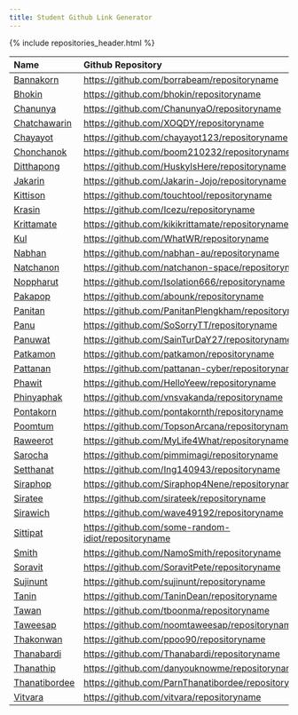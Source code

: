 ```yaml
---
title: Student Github Link Generator
---
```

{% include repositories_header.html %}
    

| Name        | Github Repository      |
|:------------|:-----------------------|
| [Bannakorn](https://github.com/borrabeam/) | <https://github.com/borrabeam/repositoryname> |
| [Bhokin](https://github.com/bhokin/) | <https://github.com/bhokin/repositoryname> |
| [Chanunya](https://github.com/ChanunyaO/) | <https://github.com/ChanunyaO/repositoryname> |
| [Chatchawarin](https://github.com/XOQDY/) | <https://github.com/XOQDY/repositoryname> |
| [Chayayot](https://github.com/chayayot123/) | <https://github.com/chayayot123/repositoryname> |
| [Chonchanok](https://github.com/boom210232/) | <https://github.com/boom210232/repositoryname> |
| [Ditthapong](https://github.com/HuskyIsHere/) | <https://github.com/HuskyIsHere/repositoryname> |
| [Jakarin](https://github.com/Jakarin-Jojo/) | <https://github.com/Jakarin-Jojo/repositoryname> |
| [Kittison](https://github.com/touchtool/) | <https://github.com/touchtool/repositoryname> |
| [Krasin](https://github.com/Icezu/) | <https://github.com/Icezu/repositoryname> |
| [Krittamate](https://github.com/kikikrittamate/) | <https://github.com/kikikrittamate/repositoryname> |
| [Kul](https://github.com/WhatWR/) | <https://github.com/WhatWR/repositoryname> |
| [Nabhan](https://github.com/nabhan-au/) | <https://github.com/nabhan-au/repositoryname> |
| [Natchanon](https://github.com/natchanon-space/) | <https://github.com/natchanon-space/repositoryname> |
| [Noppharut](https://github.com/Isolation666/) | <https://github.com/Isolation666/repositoryname> |
| [Pakapop](https://github.com/abounk/) | <https://github.com/abounk/repositoryname> |
| [Panitan](https://github.com/PanitanPlengkham/) | <https://github.com/PanitanPlengkham/repositoryname> |
| [Panu](https://github.com/SoSorryTT/) | <https://github.com/SoSorryTT/repositoryname> |
| [Panuwat](https://github.com/SainTurDaY27/) | <https://github.com/SainTurDaY27/repositoryname> |
| [Patkamon](https://github.com/patkamon/) | <https://github.com/patkamon/repositoryname> |
| [Pattanan](https://github.com/pattanan-cyber/) | <https://github.com/pattanan-cyber/repositoryname> |
| [Phawit](https://github.com/HelloYeew/) | <https://github.com/HelloYeew/repositoryname> |
| [Phinyaphak](https://github.com/vnsvakanda/) | <https://github.com/vnsvakanda/repositoryname> |
| [Pontakorn](https://github.com/pontakornth/) | <https://github.com/pontakornth/repositoryname> |
| [Poomtum](https://github.com/TopsonArcana/) | <https://github.com/TopsonArcana/repositoryname> |
| [Raweerot](https://github.com/MyLife4What/) | <https://github.com/MyLife4What/repositoryname> |
| [Sarocha](https://github.com/pimmimagi/) | <https://github.com/pimmimagi/repositoryname> |
| [Setthanat](https://github.com/Ing140943/) | <https://github.com/Ing140943/repositoryname> |
| [Siraphop](https://github.com/Siraphop4Nene/) | <https://github.com/Siraphop4Nene/repositoryname> |
| [Siratee](https://github.com/sirateek/) | <https://github.com/sirateek/repositoryname> |
| [Sirawich](https://github.com/wave49192/) | <https://github.com/wave49192/repositoryname> |
| [Sittipat](https://github.com/some-random-idiot/) | <https://github.com/some-random-idiot/repositoryname> |
| [Smith](https://github.com/NamoSmith/) | <https://github.com/NamoSmith/repositoryname> |
| [Soravit](https://github.com/SoravitPete/) | <https://github.com/SoravitPete/repositoryname> |
| [Sujinunt](https://github.com/sujinunt/) | <https://github.com/sujinunt/repositoryname> |
| [Tanin](https://github.com/TaninDean/) | <https://github.com/TaninDean/repositoryname> |
| [Tawan](https://github.com/tboonma/) | <https://github.com/tboonma/repositoryname> |
| [Taweesap](https://github.com/noomtaweesap/) | <https://github.com/noomtaweesap/repositoryname> |
| [Thakonwan](https://github.com/ppoo90/) | <https://github.com/ppoo90/repositoryname> |
| [Thanabardi](https://github.com/Thanabardi/) | <https://github.com/Thanabardi/repositoryname> |
| [Thanathip](https://github.com/danyouknowme/) | <https://github.com/danyouknowme/repositoryname> |
| [Thanatibordee](https://github.com/ParnThanatibordee/) | <https://github.com/ParnThanatibordee/repositoryname> |
| [Vitvara](https://github.com/vitvara/) | <https://github.com/vitvara/repositoryname> |

